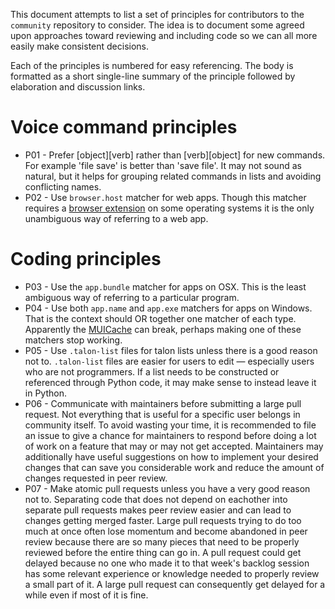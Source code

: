 This document attempts to list a set of principles for contributors to the `community` repository to consider. The idea is to document some agreed upon approaches toward reviewing and including code so we can all more easily make consistent decisions.

Each of the principles is numbered for easy referencing. The body is formatted as a short single-line summary of the principle followed by elaboration and discussion links.

# Voice command principles

- P01 - Prefer [object][verb] rather than [verb][object] for new commands. For example 'file save' is better than 'save file'. It may not sound as natural, but it helps for grouping related commands in lists and avoiding conflicting names.
- P02 - Use `browser.host` matcher for web apps. Though this matcher requires a [browser extension](https://github.com/talonhub/community/blob/main/apps/README.md) on some operating systems it is the only unambiguous way of referring to a web app.

# Coding principles

- P03 - Use the `app.bundle` matcher for apps on OSX. This is the least ambiguous way of referring to a particular program.
- P04 - Use both `app.name` and `app.exe` matchers for apps on Windows. That is the context should OR together one matcher of each type. Apparently the [MUICache](https://www.magnetforensics.com/blog/forensic-analysis-of-muicache-files-in-windows/) can break, perhaps making one of these matchers stop working.
- P05 - Use `.talon-list` files for talon lists unless there is a good reason not to. `.talon-list` files are easier for users to edit — especially users who are not programmers. If a list needs to be constructed or referenced through Python code, it may make sense to instead leave it in Python.
- P06 - Communicate with maintainers before submitting a large pull request. Not everything that is useful for a specific user belongs in community itself. To avoid wasting your time, it is recommended to file an issue to give a chance for maintainers to respond before doing a lot of work on a feature that may or may not get accepted. Maintainers may additionally have useful suggestions on how to implement your desired changes that can save you considerable work and reduce the amount of changes requested in peer review.
- P07 - Make atomic pull requests unless you have a very good reason not to. Separating code that does not depend on eachother into separate pull requests makes peer review easier and can lead to changes getting merged faster. Large pull requests trying to do too much at once often lose momentum and become abandoned in peer review because there are so many pieces that need to be properly reviewed before the entire thing can go in. A pull request could get delayed because no one who made it to that week's backlog session has some relevant experience or knowledge needed to properly review a small part of it. A large pull request can consequently get delayed for a while even if most of it is fine.
